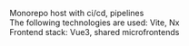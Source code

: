 Monorepo host with ci/cd, pipelines
</br>
The following technologies are used: Vite, Nx
</br>
Frontend stack: Vue3, shared microfrontends
